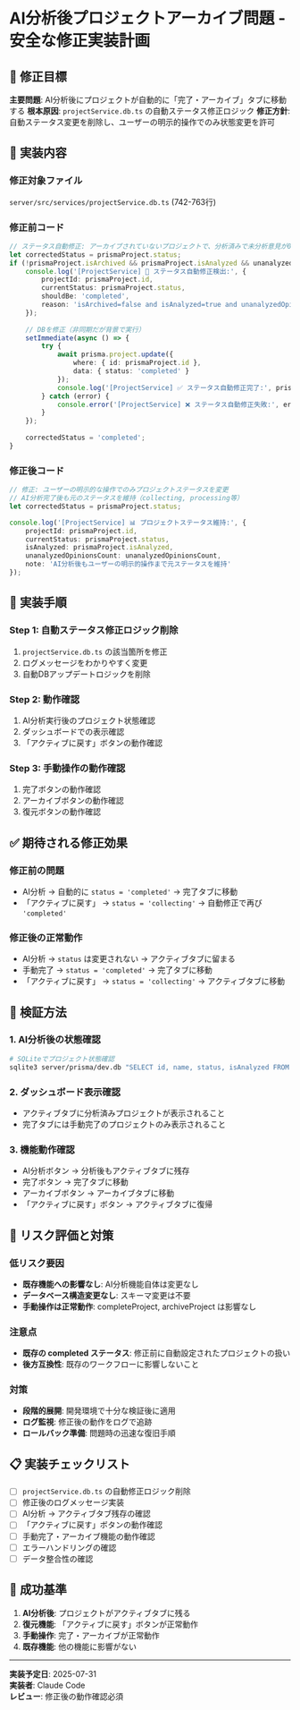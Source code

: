 # AI分析後プロジェクトアーカイブ問題 - 安全な修正実装計画

## 🎯 修正目標

**主要問題**: AI分析後にプロジェクトが自動的に「完了・アーカイブ」タブに移動する
**根本原因**: `projectService.db.ts` の自動ステータス修正ロジック
**修正方針**: 自動ステータス変更を削除し、ユーザーの明示的操作でのみ状態変更を許可

## 🔧 実装内容

### 修正対象ファイル
`server/src/services/projectService.db.ts` (742-763行)

### 修正前コード
```typescript
// ステータス自動修正: アーカイブされていないプロジェクトで、分析済みで未分析意見が0の場合は'completed'にする
let correctedStatus = prismaProject.status;
if (!prismaProject.isArchived && prismaProject.isAnalyzed && unanalyzedOpinionsCount === 0 && prismaProject.status !== 'completed') {
    console.log('[ProjectService] 🔧 ステータス自動修正検出:', {
        projectId: prismaProject.id,
        currentStatus: prismaProject.status,
        shouldBe: 'completed',
        reason: 'isArchived=false and isAnalyzed=true and unanalyzedOpinionsCount=0'
    });
    
    // DBを修正（非同期だが背景で実行）
    setImmediate(async () => {
        try {
            await prisma.project.update({
                where: { id: prismaProject.id },
                data: { status: 'completed' }
            });
            console.log('[ProjectService] ✅ ステータス自動修正完了:', prismaProject.id);
        } catch (error) {
            console.error('[ProjectService] ❌ ステータス自動修正失敗:', error);
        }
    });
    
    correctedStatus = 'completed';
}
```

### 修正後コード
```typescript
// 修正: ユーザーの明示的な操作でのみプロジェクトステータスを変更
// AI分析完了後も元のステータスを維持（collecting, processing等）
let correctedStatus = prismaProject.status;

console.log('[ProjectService] 📊 プロジェクトステータス維持:', {
    projectId: prismaProject.id,
    currentStatus: prismaProject.status,
    isAnalyzed: prismaProject.isAnalyzed,
    unanalyzedOpinionsCount: unanalyzedOpinionsCount,
    note: 'AI分析後もユーザーの明示的操作まで元ステータスを維持'
});
```

## 🔄 実装手順

### Step 1: 自動ステータス修正ロジック削除
1. `projectService.db.ts` の該当箇所を修正
2. ログメッセージをわかりやすく変更
3. 自動DBアップデートロジックを削除

### Step 2: 動作確認
1. AI分析実行後のプロジェクト状態確認
2. ダッシュボードでの表示確認
3. 「アクティブに戻す」ボタンの動作確認

### Step 3: 手動操作の動作確認
1. 完了ボタンの動作確認
2. アーカイブボタンの動作確認
3. 復元ボタンの動作確認

## ✅ 期待される修正効果

### 修正前の問題
- AI分析 → 自動的に `status = 'completed'` → 完了タブに移動
- 「アクティブに戻す」 → `status = 'collecting'` → 自動修正で再び `'completed'`

### 修正後の正常動作
- AI分析 → `status` は変更されない → アクティブタブに留まる
- 手動完了 → `status = 'completed'` → 完了タブに移動
- 「アクティブに戻す」 → `status = 'collecting'` → アクティブタブに移動

## 🧪 検証方法

### 1. AI分析後の状態確認
```bash
# SQLiteでプロジェクト状態確認
sqlite3 server/prisma/dev.db "SELECT id, name, status, isAnalyzed FROM projects WHERE isAnalyzed = 1;"
```

### 2. ダッシュボード表示確認
- アクティブタブに分析済みプロジェクトが表示されること
- 完了タブには手動完了のプロジェクトのみ表示されること

### 3. 機能動作確認
- AI分析ボタン → 分析後もアクティブタブに残存
- 完了ボタン → 完了タブに移動
- アーカイブボタン → アーカイブタブに移動
- 「アクティブに戻す」ボタン → アクティブタブに復帰

## 🚨 リスク評価と対策

### 低リスク要因
- **既存機能への影響なし**: AI分析機能自体は変更なし
- **データベース構造変更なし**: スキーマ変更は不要
- **手動操作は正常動作**: completeProject, archiveProject は影響なし

### 注意点
- **既存の completed ステータス**: 修正前に自動設定されたプロジェクトの扱い
- **後方互換性**: 既存のワークフローに影響しないこと

### 対策
- **段階的展開**: 開発環境で十分な検証後に適用
- **ログ監視**: 修正後の動作をログで追跡
- **ロールバック準備**: 問題時の迅速な復旧手順

## 📋 実装チェックリスト

- [ ] `projectService.db.ts` の自動修正ロジック削除
- [ ] 修正後のログメッセージ実装
- [ ] AI分析 → アクティブタブ残存の確認
- [ ] 「アクティブに戻す」ボタンの動作確認
- [ ] 手動完了・アーカイブ機能の動作確認
- [ ] エラーハンドリングの確認
- [ ] データ整合性の確認

## 🎯 成功基準

1. **AI分析後**: プロジェクトがアクティブタブに残る
2. **復元機能**: 「アクティブに戻す」ボタンが正常動作
3. **手動操作**: 完了・アーカイブが正常動作
4. **既存機能**: 他の機能に影響がない

---

**実装予定日**: 2025-07-31  
**実装者**: Claude Code  
**レビュー**: 修正後の動作確認必須